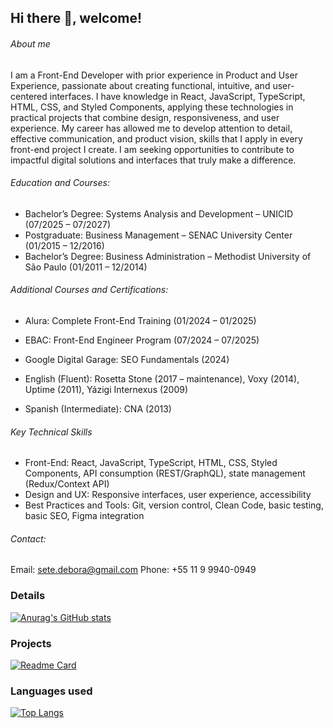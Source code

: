 ## Hi there 👋, welcome!

###### About me

I am a Front-End Developer with prior experience in Product and User Experience, passionate about creating functional, intuitive, and user-centered interfaces. I have knowledge in React, JavaScript, TypeScript, HTML, CSS, and Styled Components, applying these technologies in practical projects that combine design, responsiveness, and user experience. My career has allowed me to develop attention to detail, effective communication, and product vision, skills that I apply in every front-end project I create. I am seeking opportunities to contribute to impactful digital solutions and interfaces that truly make a difference.

###### Education and Courses:

- Bachelor’s Degree: Systems Analysis and Development – UNICID (07/2025 – 07/2027)
- Postgraduate: Business Management – SENAC University Center (01/2015 – 12/2016)
- Bachelor’s Degree: Business Administration – Methodist University of São Paulo (01/2011 – 12/2014)

###### Additional Courses and Certifications:

- Alura: Complete Front-End Training (01/2024 – 01/2025)
- EBAC: Front-End Engineer Program (07/2024 – 07/2025)
- Google Digital Garage: SEO Fundamentals (2024)
  
- English (Fluent): Rosetta Stone (2017 – maintenance), Voxy (2014), Uptime (2011), Yázigi Internexus (2009)
- Spanish (Intermediate): CNA (2013)

###### Key Technical Skills

- Front-End: React, JavaScript, TypeScript, HTML, CSS, Styled Components, API consumption (REST/GraphQL), state management (Redux/Context API)
- Design and UX: Responsive interfaces, user experience, accessibility
- Best Practices and Tools: Git, version control, Clean Code, basic testing, basic SEO, Figma integration

###### Contact:

Email: sete.debora@gmail.com
Phone: +55 11 9 9940-0949


### Details

[![Anurag's GitHub stats](https://github-readme-stats.vercel.app/api?username=deborasete&show_icons=true&theme=dark)](https://github.com/anuraghazra/github-readme-stats)

### Projects

[![Readme Card](https://github-readme-stats.vercel.app/api/pin/?username=deborasete&repo=efood-ecommerce.github.io&theme=dark)](https://github.com/anuraghazra/github-readme-stats)

### Languages used

[![Top Langs](https://github-readme-stats.vercel.app/api/top-langs/?username=deborasete&layout=compact)](https://github.com/anuraghazra/github-readme-stats)

